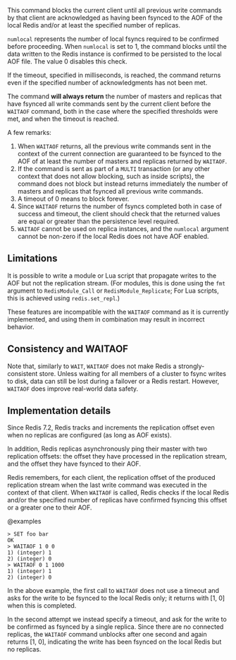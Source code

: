 This command blocks the current client until all previous write commands by that client are acknowledged as having been fsynced to the AOF of the local Redis and/or at least the specified number of replicas.

`numlocal` represents the number of local fsyncs required to be confirmed before proceeding.
When `numlocal` is set to 1, the command blocks until the data written to the Redis instance is confirmed to be persisted to the local AOF file.
The value 0 disables this check.

If the timeout, specified in milliseconds, is reached, the command returns even if the specified number of acknowledgments has not been met.

The command **will always return** the number of masters and replicas that have fsynced all write commands sent by the current client before the `WAITAOF` command, both in the case where the specified thresholds were met, and when the timeout is reached.

A few remarks:

1. When `WAITAOF` returns, all the previous write commands sent in the context of the current connection are guaranteed to be fsynced to the AOF of at least the number of masters and replicas returned by `WAITAOF`.
2. If the command is sent as part of a `MULTI` transaction (or any other context that does not allow blocking, such as inside scripts), the command does not block but instead returns immediately the number of masters and replicas that fsynced all previous write commands.
3. A timeout of 0 means to block forever.
4. Since `WAITAOF` returns the number of fsyncs completed both in case of success and timeout, the client should check that the returned values are equal or greater than the persistence level required.
5. `WAITAOF` cannot be used on replica instances, and the `numlocal` argument cannot be non-zero if the local Redis does not have AOF enabled.

Limitations
---
It is possible to write a module or Lua script that propagate writes to the AOF but not the replication stream.
(For modules, this is done using the `fmt` argument to `RedisModule_Call` or `RedisModule_Replicate`; For Lua scripts, this is achieved using `redis.set_repl`.)

These features are incompatible with the `WAITAOF` command as it is currently implemented, and using them in combination may result in incorrect behavior.

Consistency and WAITAOF
---

Note that, similarly to `WAIT`, `WAITAOF` does not make Redis a strongly-consistent store.
Unless waiting for all members of a cluster to fsync writes to disk, data can still be lost during a failover or a Redis restart.
However, `WAITAOF` does improve real-world data safety.

Implementation details
---

Since Redis 7.2, Redis tracks and increments the replication offset even when no replicas are configured (as long as AOF exists).

In addition, Redis replicas asynchronously ping their master with two replication offsets: the offset they have processed in the replication stream, and the offset they have fsynced to their AOF.

Redis remembers, for each client, the replication offset of the produced replication stream when the last write command was executed in the context of that client.
When `WAITAOF` is called, Redis checks if the local Redis and/or the specified number of replicas have confirmed fsyncing this offset or a greater one to their AOF.

@examples

```
> SET foo bar
OK
> WAITAOF 1 0 0
1) (integer) 1
2) (integer) 0
> WAITAOF 0 1 1000
1) (integer) 1
2) (integer) 0
```

In the above example, the first call to `WAITAOF` does not use a timeout and asks for the write to be fsynced to the local Redis only; it returns with [1, 0] when this is completed.

In the second attempt we instead specify a timeout, and ask for the write to be confirmed as fsynced by a single replica.
Since there are no connected replicas, the `WAITAOF` command unblocks after one second and again returns [1, 0], indicating the write has been fsynced on the local Redis but no replicas.
